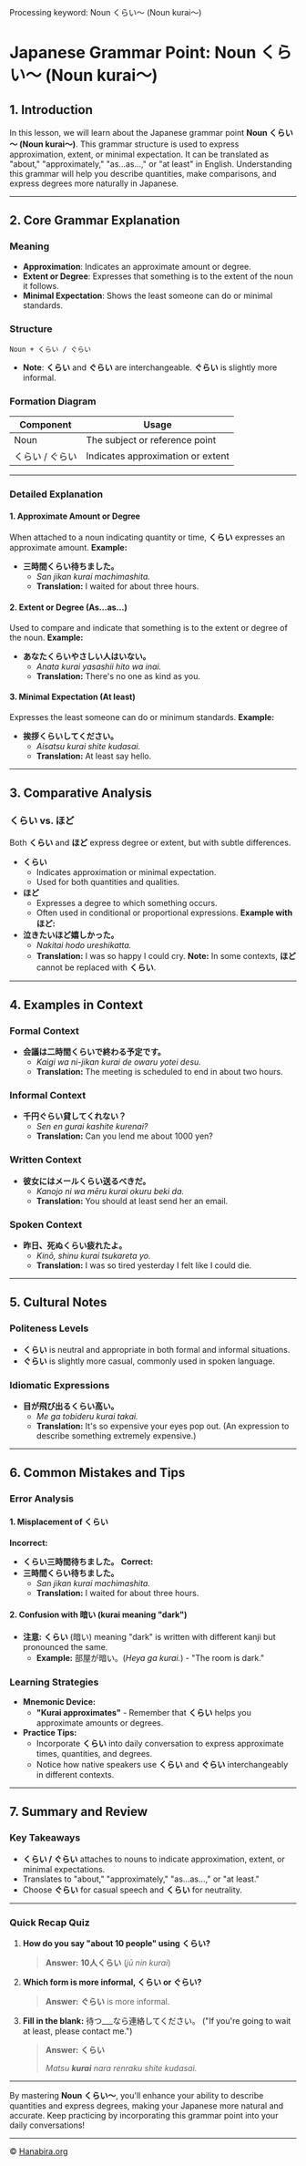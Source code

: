 Processing keyword: Noun くらい～ (Noun kurai～)
# Japanese Grammar Point: Noun くらい～ (Noun kurai～)

## 1. Introduction
In this lesson, we will learn about the Japanese grammar point **Noun くらい～ (Noun kurai～)**. This grammar structure is used to express approximation, extent, or minimal expectation. It can be translated as "about," "approximately," "as...as...," or "at least" in English. Understanding this grammar will help you describe quantities, make comparisons, and express degrees more naturally in Japanese.

---
## 2. Core Grammar Explanation
### Meaning
- **Approximation**: Indicates an approximate amount or degree.
- **Extent or Degree**: Expresses that something is to the extent of the noun it follows.
- **Minimal Expectation**: Shows the least someone can do or minimal standards.
### Structure
```plaintext
Noun + くらい / ぐらい
```
- **Note**: **くらい** and **ぐらい** are interchangeable. **ぐらい** is slightly more informal.
### Formation Diagram
| **Component** | **Usage**                           |
|---------------|-------------------------------------|
| Noun          | The subject or reference point      |
| くらい / ぐらい   | Indicates approximation or extent |
---
### Detailed Explanation
#### **1. Approximate Amount or Degree**
When attached to a noun indicating quantity or time, **くらい** expresses an approximate amount.
**Example:**
- **三時間くらい待ちました。**
  - *San jikan kurai machimashita.*
  - **Translation:** I waited for about three hours.
#### **2. Extent or Degree (As...as...)**
Used to compare and indicate that something is to the extent or degree of the noun.
**Example:**
- **あなたくらいやさしい人はいない。**
  - *Anata kurai yasashii hito wa inai.*
  - **Translation:** There's no one as kind as you.
#### **3. Minimal Expectation (At least)**
Expresses the least someone can do or minimum standards.
**Example:**
- **挨拶くらいしてください。**
  - *Aisatsu kurai shite kudasai.*
  - **Translation:** At least say hello.
---
## 3. Comparative Analysis
### くらい vs. ほど
Both **くらい** and **ほど** express degree or extent, but with subtle differences.
- **くらい**
  - Indicates approximation or minimal expectation.
  - Used for both quantities and qualities.
- **ほど**
  - Expresses a degree to which something occurs.
  - Often used in conditional or proportional expressions.
**Example with ほど:**
- **泣きたいほど嬉しかった。**
  - *Nakitai hodo ureshikatta.*
  - **Translation:** I was so happy I could cry.
**Note:** In some contexts, **ほど** cannot be replaced with **くらい**.
---
## 4. Examples in Context
### **Formal Context**
- **会議は二時間くらいで終わる予定です。**
  - *Kaigi wa ni-jikan kurai de owaru yotei desu.*
  - **Translation:** The meeting is scheduled to end in about two hours.
### **Informal Context**
- **千円ぐらい貸してくれない？**
  - *Sen en gurai kashite kurenai?*
  - **Translation:** Can you lend me about 1000 yen?
### **Written Context**
- **彼女にはメールくらい送るべきだ。**
  - *Kanojo ni wa mēru kurai okuru beki da.*
  - **Translation:** You should at least send her an email.
### **Spoken Context**
- **昨日、死ぬくらい疲れたよ。**
  - *Kinō, shinu kurai tsukareta yo.*
  - **Translation:** I was so tired yesterday I felt like I could die.
---
## 5. Cultural Notes
### Politeness Levels
- **くらい** is neutral and appropriate in both formal and informal situations.
- **ぐらい** is slightly more casual, commonly used in spoken language.
### Idiomatic Expressions
- **目が飛び出るくらい高い。**
  - *Me ga tobideru kurai takai.*
  - **Translation:** It's so expensive your eyes pop out. (An expression to describe something extremely expensive.)
---
## 6. Common Mistakes and Tips
### Error Analysis
#### **1. Misplacement of くらい**
**Incorrect:**
- **くらい三時間待ちました。**
**Correct:**
- **三時間くらい待ちました。**
  - *San jikan kurai machimashita.*
  - **Translation:** I waited for about three hours.
#### **2. Confusion with 暗い (kurai meaning "dark")**
- **注意:** **くらい** (暗い) meaning "dark" is written with different kanji but pronounced the same.
  - **Example:** 部屋が暗い。(*Heya ga kurai.*) - "The room is dark."
### Learning Strategies
- **Mnemonic Device:**
  - **"Kurai approximates"** - Remember that **くらい** helps you approximate amounts or degrees.
- **Practice Tips:**
  - Incorporate **くらい** into daily conversation to express approximate times, quantities, and degrees.
  - Notice how native speakers use **くらい** and **ぐらい** interchangeably in different contexts.
---
## 7. Summary and Review
### Key Takeaways
- **くらい / ぐらい** attaches to nouns to indicate approximation, extent, or minimal expectations.
- Translates to "about," "approximately," "as...as...," or "at least."
- Choose **ぐらい** for casual speech and **くらい** for neutrality.
---
### Quick Recap Quiz
1. **How do you say "about 10 people" using くらい?**
   > **Answer:** **10人くらい** (*jū nin kurai*)
2. **Which form is more informal, くらい or ぐらい?**
   > **Answer:** **ぐらい** is more informal.
3. **Fill in the blank:** 待つ___なら連絡してください。 ("If you're going to wait at least, please contact me.")
   > **Answer:** **くらい**
   >
   > *Matsu **kurai** nara renraku shite kudasai.*
---
By mastering **Noun くらい～**, you'll enhance your ability to describe quantities and express degrees, making your Japanese more natural and accurate. Keep practicing by incorporating this grammar point into your daily conversations!


---

© [Hanabira.org](https://hanabira.org)
